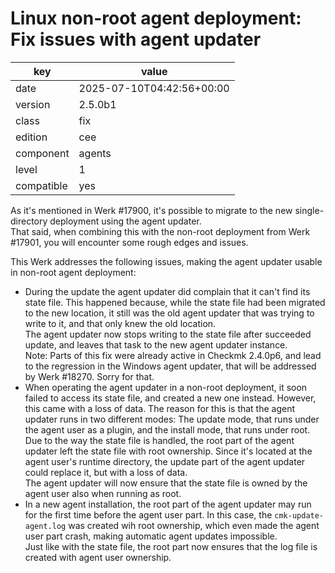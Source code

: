 [//]: # (werk v2)
# Linux non-root agent deployment: Fix issues with agent updater

key        | value
---------- | ---
date       | 2025-07-10T04:42:56+00:00
version    | 2.5.0b1
class      | fix
edition    | cee
component  | agents
level      | 1
compatible | yes

As it's mentioned in Werk #17900, it's possible to migrate to the new single-directory deployment
using the agent updater.<br>
That said, when combining this with the non-root deployment from Werk #17901, you will encounter some rough edges and issues.

This Werk addresses the following issues, making the agent updater usable in non-root agent deployment:

* During the update the agent updater did complain that it can't find its state file. This happened because, while the state file had been migrated to the new location, it still was the old agent updater that was trying to write to it, and that only knew the old location.<br>
The agent updater now stops writing to the state file after succeeded update, and leaves that task to the new agent updater instance.<br>
Note: Parts of this fix were already active in Checkmk 2.4.0p6, and lead to the regression in the Windows agent updater, that will be addressed by Werk #18270. Sorry for that.
* When operating the agent updater in a non-root deployment, it soon failed to access its state file, and created a new one instead. However, this came with a loss of data. The reason for this is that the agent updater runs in two different modes: The update mode, that runs under the agent user as a plugin, and the install mode, that runs under root. Due to the way the state file is handled, the root part of the agent updater left the state file with root ownership. Since it's located at the agent user's runtime directory, the update part of the agent updater could replace it, but with a loss of data.<br>
The agent updater will now ensure that the state file is owned by the agent user also when running as root.
* In a new agent installation, the root part of the agent updater may run for the first time before the agent user part. In this case, the `cmk-update-agent.log` was created wih root ownership, which even made the agent user part crash, making automatic agent updates impossible.<br>
Just like with the state file, the root part now ensures that the log file is created with agent user ownership.

